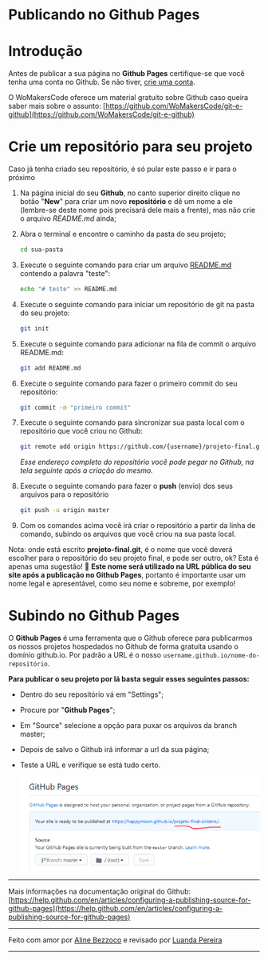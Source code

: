 # Publicando no Github Pages

# Introdução

Antes de publicar a sua página no **Github Pages** certifique-se que você tenha uma conta no Github. Se não tiver, [crie uma conta](https://github.com/join).

O WoMakersCode oferece um material gratuito sobre Github caso queira saber mais sobre o assunto: [https://github.com/WoMakersCode/git-e-github](https://github.com/WoMakersCode/git-e-github) 

# Crie um repositório para seu projeto


Caso já tenha criado seu repositório, é só pular este passo e ir para o próximo

1. Na página inicial do seu **Github**, no canto superior direito clique no botão "**New**" para criar um novo **repositório** e dê um nome a ele (lembre-se deste nome pois precisará dele mais a frente), mas não crie o arquivo *README.md* ainda;
2. Abra o terminal e encontre o caminho da pasta do seu projeto;

    ```bash
    cd sua-pasta
    ```

3. Execute o seguinte comando para criar um arquivo [README.md](http://readme.md) contendo a palavra "teste":

    ```bash
    echo "# teste" >> README.md
    ```

4. Execute o seguinte comando para iniciar um repositório de git na pasta do seu projeto:

    ```bash
    git init
    ```

5. Execute o seguinte comando para adicionar na fila de commit o arquivo README.md:

    ```bash
    git add README.md
    ```

6. Execute o seguinte comando para fazer o primeiro commit do seu repositório:

    ```bash
    git commit -m "primeiro commit"
    ```

7. Execute o seguinte comando para sincronizar sua pasta local com o repositório que você criou no Github:

    ```bash
    git remote add origin https://github.com/{username}/projeto-final.git
    ```

    *Esse endereço completo do repositório você pode pegar no Github, na tela seguinte após a criação do mesmo.*

8. Execute o seguinte comando para fazer o **push** (envio) dos seus arquivos para o repositório

    ```bash
    git push -u origin master
    ```

9. Com os comandos acima você irá criar o repositório a partir da linha de comando, subindo os arquivos que você criou na sua pasta local.

Nota: onde está escrito **projeto-final.git**, é o nome que você deverá escolher para o repositório do seu projeto final, e pode ser outro, ok? Esta é apenas uma sugestão! 💝 **Este nome será utilizado na URL pública do seu site após a publicação no Github Pages**, portanto é importante usar um nome legal e apresentável, como seu nome e sobreme, por exemplo!

# Subindo no Github Pages


O **Github Pages** é uma ferramenta que o Github oferece para publicarmos os nossos projetos hospedados no Github de forma gratuita usando o domínio github.io. Por padrão a URL é o nosso `username.github.io/nome-do-repositório`.

**Para publicar o seu projeto por lá basta seguir esses seguintes passos:**

- Dentro do seu repositório vá em "Settings";
- Procure por "**Github Pages**";
- Em "Source" selecione a opção para puxar os arquivos da branch master;
- Depois de salvo o Github irá informar a url da sua página;
- Teste a URL e verifique se está tudo certo.

    ![images/githubpages.png](images/githubpages.png)

---
Mais informações na documentação original do Github: [https://help.github.com/en/articles/configuring-a-publishing-source-for-github-pages](https://help.github.com/en/articles/configuring-a-publishing-source-for-github-pages)

---

Feito com amor por [Aline Bezzoco](https://www.linkedin.com/in/bezzocoaline/) e revisado por [Luanda Pereira](https://www.linkedin.com/in/luandapereira/)

---